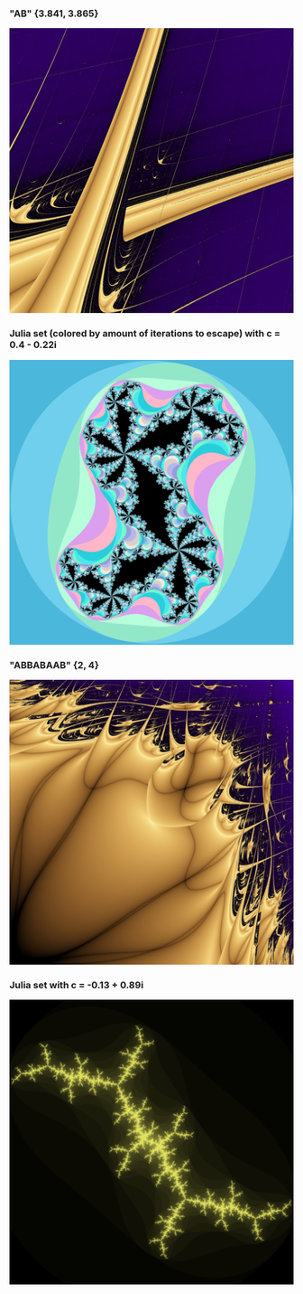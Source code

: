 ### "AB" {3.841, 3.865}

![](output/ab2500.png)

### Julia set (colored by amount of iterations to escape) with c = 0.4 - 0.22i

![](output/julia_light.png)

### "ABBABAAB" {2, 4}

![](output/different_seq2500.jpg)

### Julia set with c = -0.13 + 0.89i

![](output/julia-013_089.png)